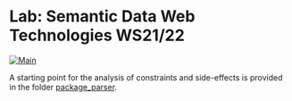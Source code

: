 # Lab: Semantic Data Web Technologies WS21/22

[![Main](https://github.com/lars-reimann/sem21/actions/workflows/main.yml/badge.svg)](https://github.com/lars-reimann/sem21/actions/workflows/main.yml)

A starting point for the analysis of constraints and side-effects is provided in the folder [package_parser](./package_parser).
